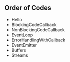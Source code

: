 ## Order of Codes
- Hello
- BlockingCodeCallback
- NonBlockingCodeCallback
- EventLoop
- ErrorHandlingWithCallback
- EventEmitter
- Buffers
- Streams
